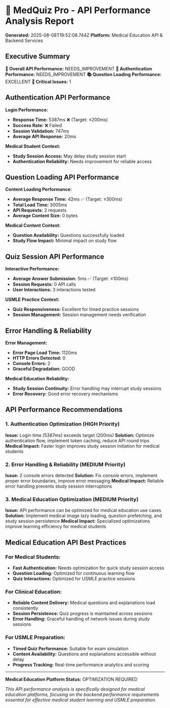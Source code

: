 # 🔬 MedQuiz Pro - API Performance Analysis Report

**Generated:** 2025-08-08T19:52:08.744Z
**Platform:** Medical Education API & Backend Services

## Executive Summary

**🎯 Overall API Performance:** NEEDS_IMPROVEMENT
**🔐 Authentication Performance:** NEEDS_IMPROVEMENT
**📚 Question Loading Performance:** EXCELLENT
**🚨 Critical Issues:** 1

## Authentication API Performance

**Login Performance:**
- **Response Time:** 5387ms ❌ (Target: ≤200ms)
- **Success Rate:** ❌ Failed
- **Session Validation:** 747ms
- **Average API Response:** 20ms

**Medical Student Context:**
- **Study Session Access:** May delay study session start
- **Authentication Reliability:** Needs improvement for reliable access

## Question Loading API Performance

**Content Loading Performance:**
- **Average Response Time:** 42ms ✅ (Target: ≤300ms)
- **Total Load Time:** 3005ms
- **API Requests:** 2 requests
- **Average Content Size:** 0 bytes

**Medical Content Context:**
- **Question Availability:** Questions successfully loaded
- **Study Flow Impact:** Minimal impact on study flow

## Quiz Session API Performance

**Interactive Performance:**
- **Average Answer Submission:** 5ms ✅ (Target: ≤100ms)
- **Session Requests:** 0 API calls
- **User Interactions:** 3 interactions tested

**USMLE Practice Context:**
- **Quiz Responsiveness:** Excellent for timed practice sessions
- **Session Management:** Session management needs verification

## Error Handling & Reliability

**Error Management:**
- **Error Page Load Time:** 1120ms
- **HTTP Errors Detected:** 0
- **Console Errors:** 2
- **Graceful Degradation:** GOOD

**Medical Education Reliability:**
- **Study Session Continuity:** Error handling may interrupt study sessions
- **Error Recovery:** Good error recovery mechanisms

## API Performance Recommendations


### 1. Authentication Optimization (HIGH Priority)
**Issue:** Login time (5387ms) exceeds target (200ms)
**Solution:** Optimize authentication flow, implement token caching, reduce API round trips
**Medical Impact:** Faster login improves study session initiation for medical students

### 2. Error Handling & Reliability (MEDIUM Priority)
**Issue:** 2 console errors detected
**Solution:** Fix console errors, implement proper error boundaries, improve error messaging
**Medical Impact:** Reliable error handling prevents study session interruptions

### 3. Medical Education Optimization (MEDIUM Priority)
**Issue:** API performance can be optimized for medical education use cases
**Solution:** Implement medical image lazy loading, question prefetching, and study session persistence
**Medical Impact:** Specialized optimizations improve learning efficiency for medical students


## Medical Education API Best Practices

### For Medical Students:
- **Fast Authentication:** Needs optimization for quick study session access
- **Question Loading:** Optimized for continuous learning flow
- **Quiz Interactions:** Optimized for USMLE practice sessions

### For Clinical Education:
- **Reliable Content Delivery:** Medical questions and explanations load consistently
- **Session Persistence:** Quiz progress is maintained across sessions
- **Error Handling:** Graceful handling of network issues during study sessions

### For USMLE Preparation:
- **Timed Quiz Performance:** Suitable for exam simulation
- **Content Availability:** Questions and explanations accessible without delay
- **Progress Tracking:** Real-time performance analytics and scoring

---

**Medical Education Platform Status:** OPTIMIZATION REQUIRED

*This API performance analysis is specifically designed for medical education platforms, focusing on the backend performance requirements essential for effective medical student learning and USMLE preparation.*
